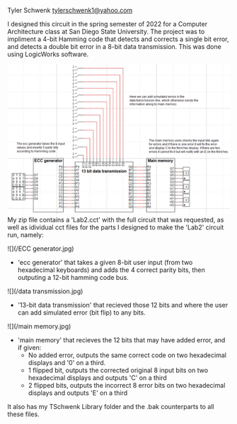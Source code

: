 Tyler Schwenk
tylerschwenk1@yahoo.com

I designed this circuit in the spring semester of 2022 for a Computer Architecture class at San Diego State University.
The project was to impliment a 4-bit Hamming code that detects and corrects a single bit error, and detects a double bit
error in a 8-bit data transmission. This was done using LogicWorks software.

![](/overview.jpg)
My zip file contains a 'Lab2.cct' with the full circuit that was requested,
as well as idividual cct files for the parts I designed to make the 'Lab2' circuit run, namely:

![](/ECC generator.jpg)
- 'ecc generator' that takes a given 8-bit user input (from two hexadecimal keyboards) and adds the 4 correct parity bits, 
    then outputing a 12-bit hamming code bus.

![](/data transmission.jpg)
- '13-bit data transmission' that recieved those 12 bits and where the user can add simulated error (bit flip) to any bits.

![](/main memory.jpg)
- 'main memory' that recieves the 12 bits that may have added error, and if given:
    + No added error, outputs the same correct code on two hexadecimal displays and '0' on a third.
    + 1 flipped bit, outputs the corrected original 8 input bits on two hexadecimal displays and outputs 'C' on a third
    + 2 flipped bits, outputs the incorrect 8 error bits on two hexadecimal displays and outputs 'E' on a third

It also has my TSchwenk Library folder and the .bak counterparts to all these files.
